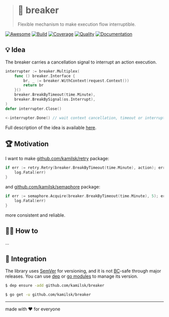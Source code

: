> # 🚧 breaker
>
> Flexible mechanism to make execution flow interruptible.

[![Awesome][icon_awesome]][page_awesome]
[![Build][icon_build]][page_build]
[![Coverage][icon_coverage]][page_coverage]
[![Quality][icon_quality]][page_quality]
[![Documentation][icon_docs]][page_docs]

## 💡 Idea

The breaker carries a cancellation signal to interrupt an action execution.

```go
interrupter := breaker.Multiplex(
	func () breaker.Interface {
		br, _ := breaker.WithContext(request.Context())
		return br
	}()
	breaker.BreakByTimeout(time.Minute),
	breaker.BreakBySignal(os.Interrupt),
)
defer interrupter.Close()

<-interrupter.Done() // wait context cancellation, timeout or interrupt signal
```

Full description of the idea is available
[here](https://www.notion.so/octolab/breaker-77116e98fda74c28bd64e42bd440bbf3?r=0b753cbf767346f5a6fd51194829a2f3).

## 🏆 Motivation

I want to make [github.com/kamilsk/retry][retry] package:

```go
if err := retry.Retry(breaker.BreakByTimeout(time.Minute), action); err != nil {
	log.Fatal(err)
}
```

and [github.com/kamilsk/semaphore][semaphore] package:

```go
if err := semaphore.Acquire(breaker.BreakByTimeout(time.Minute), 5); err != nil {
	log.Fatal(err)
}
```

more consistent and reliable.

## 🤼‍♂️ How to

...

## 🧩 Integration

The library uses [SemVer](https://semver.org) for versioning, and it is not
[BC](https://en.wikipedia.org/wiki/Backward_compatibility)-safe through major releases.
You can use [dep][] or [go modules][gomod] to manage its version.

```bash
$ dep ensure -add github.com/kamilsk/breaker

$ go get -u github.com/kamilsk/breaker
```

---

made with ❤️ for everyone

[icon_awesome]:    https://cdn.rawgit.com/sindresorhus/awesome/d7305f38d29fed78fa85652e3a63e154dd8e8829/media/badge.svg
[icon_build]:      https://travis-ci.org/kamilsk/breaker.svg?branch=master
[icon_coverage]:   https://api.codeclimate.com/v1/badges/1d703de640b4c6cfcd6f/test_coverage
[icon_docs]:       https://godoc.org/github.com/kamilsk/breaker?status.svg
[icon_quality]:    https://goreportcard.com/badge/github.com/kamilsk/breaker

[page_awesome]:    https://github.com/avelino/awesome-go#goroutines
[page_build]:      https://travis-ci.org/kamilsk/breaker
[page_coverage]:   https://codeclimate.com/github/kamilsk/breaker/test_coverage
[page_docs]:       https://godoc.org/github.com/kamilsk/breaker
[page_quality]:    https://goreportcard.com/report/github.com/kamilsk/breaker

[dep]:             https://golang.github.io/dep/
[gomod]:           https://github.com/golang/go/wiki/Modules
[promo]:           https://github.com/kamilsk/breaker
[retry]:           https://github.com/kamilsk/retry
[semaphore]:       https://github.com/kamilsk/semaphore
